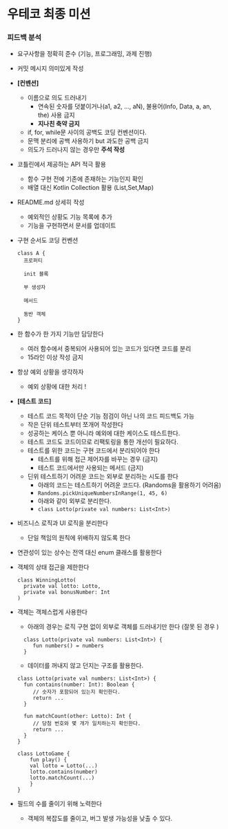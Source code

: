 # 우테코 최종 미션

### 피드백 분석

- 요구사항을 정확히 준수 (기능, 프로그래밍, 과제 진행)
- 커밋 메시지 의미있게 작성
- **[컨벤션]** 
  - 이름으로 의도 드러내기
    - 연속된 숫자를 덧붙이거나(a1, a2, ..., aN), 불용어(Info, Data, a, an, the) 사용 금지
    - **지나친 축약 금지**
  - if, for, while문 사이의 공백도 코딩 컨벤션이다.
  - 문맥 분리에 공백 사용하기 but 과도한 공백 금지 
  - 의도가 드러나지 않는 경우만 **주석 작성** 
- 코틀린에서 제공하는 API 적극 활용
  - 함수 구현 전에 기존에 존재하는 기능인지 확인 
  - 배열 대신 Kotlin Collection 활용 (List,Set,Map)
- README.md 상세히 작성 
  - 예외적인 상황도 기능 목록에 추가 
  - 기능을 구현하면서 문서를 업데이트 
- 구현 순서도 코딩 컨벤션
  ```
  class A {
    프로퍼티

    init 블록

    부 생성자

    메서드

    동반 객체
  }
  ```
- 한 함수가 한 가지 기능만 담당한다 
    - 여러 함수에서 중복되어 사용되어 있는 코드가 있다면 코드를 분리 
    - 15라인 이상 작성 금지
- 항상 예외 상황을 생각하자 
  - 예외 상황에 대한 처리 ! 

- **[테스트 코드]**
  - 테스트 코드 목적이 단순 기능 점검이 아닌 나의 코드 피드백도 가능 
  - 작은 단위 테스트부터 쪼개어 작성한다
  - 성공하는 케이스 뿐 아니라 예외에 대한 케이스도 테스트한다.
  - 테스트 코드도 코드이므로 리팩토링을 통한 개선이 필요하다.
  - 테스트를 위한 코드는 구현 코드에서 분리되어야 한다
    - 테스트를 위해 접근 제어자를 바꾸는 경우 (금지)
    - 테스트 코드에서만 사용되는 메서드 (금지)
  - 딘위 테스트하기 어려운 코드는 외부로 분리하는 시도를 한다
    - 아래의 코드는 테스트하기 어려운 코드다. (Randoms을 활용하기 어려움) 
    - `Randoms.pickUniqueNumbersInRange(1, 45, 6)`
    - 아래와 같이 외부로 분리한다.
    - `class Lotto(private val numbers: List<Int>)`

- 비즈니스 로직과 UI 로직을 분리한다
  - 단일 책임의 원칙에 위배하지 않도록 한다
- 연관성이 있는 상수는 전역 대신 enum 클래스를 활용한다
- 객체의 상태 접근을 제한한다
  ```
  class WinningLotto(
    private val lotto: Lotto,
    private val bonusNumber: Int
  )
  ```
- 객체는 객체스럽게 사용한다
  - 아래의 경우는 로직 구현 없이 외부로 객체를 드러내기만 한다 (잘못 된 경우 )
  ```
    class Lotto(private val numbers: List<Int>) {
       fun numbers() = numbers
    }
  ```
  - 데이터를 꺼내지 않고 던지는 구조를 활용한다.
  ```
  class Lotto(private val numbers: List<Int>) {
    fun contains(number: Int): Boolean {
       // 숫자가 포함되어 있는지 확인한다.
       return ...
    }

    fun matchCount(other: Lotto): Int {
       // 당첨 번호와 몇 개가 일치하는지 확인한다.
       return ...
    }
  }

  class LottoGame {
      fun play() {
      val lotto = Lotto(...)
      lotto.contains(number)
      lotto.matchCount(...)
      }
  }
  ```
- 필드의 수를 줄이기 위해 노력한다
  - 객체의 복잡도를 줄이고, 버그 발생 가능성을 낮출 수 있다.
